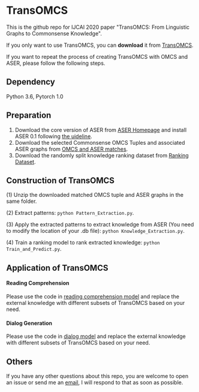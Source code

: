 # TransOMCS


This is the github repo for IJCAI 2020 paper "TransOMCS: From Linguistic Graphs to Commonsense Knowledge".

If you only want to use TransOMCS, you can **download** it from [TransOMCS](https://hkustconnect-my.sharepoint.com/:t:/g/personal/hzhangal_connect_ust_hk/Edq87bbgMXFInEJFbkNXq2kBwuC9jZM5ojlL5uaY8Ytu-g?e=zVoymh).

If you want to repeat the process of creating TransOMCS with OMCS and ASER, please follow the following steps.

## Dependency

Python 3.6, Pytorch 1.0

## Preparation


1. Download the core version of ASER from [ASER Homepage](https://hkust-knowcomp.github.io/ASER/) and install ASER 0.1 following [the uideline](https://github.com/HKUST-KnowComp/ASER/blob/master/ASER.ipynb).
2. Download the selected Commonsense OMCS Tuples and associated ASER graphs from [OMCS and ASER matches](https://hkustconnect-my.sharepoint.com/:u:/g/personal/hzhangal_connect_ust_hk/EfFZFamzsmdKozyrU0-TtXsBDbStkt_FmPyeFM2kT-K9FQ?e=noAb7u).
3. Download the randomly split knowledge ranking dataset from [Ranking Dataset](https://hkustconnect-my.sharepoint.com/:u:/g/personal/hzhangal_connect_ust_hk/Efc7NeRYSVpHqcGuflDU3uoBRPaks4Mz1kG_R9OUwviPLw?e=oJB3yA).

## Construction of TransOMCS


(1) Unzip the downloaded matched OMCS tuple and ASER graphs in the same folder.

(2) Extract patterns: `python Pattern_Extraction.py`.

(3) Apply the extracted patterns to extract knowledge from ASER (You need to modify the location of your .db file): `python Knowledge_Extraction.py`.

(4) Train a ranking model to rank extracted knowledge: `python Train_and_Predict.py`.


## Application of TransOMCS


#### Reading Comprehension
Please use the code in [reading comprehension model](https://github.com/intfloat/commonsense-rc) and replace the external knowledge with different subsets of TransOMCS based on your need.

#### Dialog Generation
Please use the code in [dialog model](https://github.com/HKUST-KnowComp/ASER/tree/master/experiment/Dialogue) and replace the external knowledge with different subsets of TransOMCS based on your need.



## Others
If you have any other questions about this repo, you are welcome to open an issue or send me an [email](mailto:hzhangal@cse.ust.hk), I will respond to that as soon as possible.